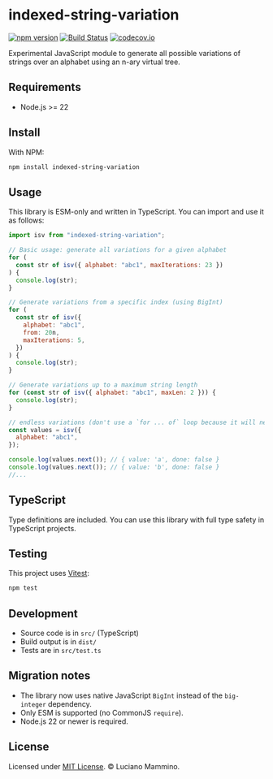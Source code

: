 # indexed-string-variation

[![npm version](https://badge.fury.io/js/indexed-string-variation.svg)](http://badge.fury.io/js/indexed-string-variation)
[![Build Status](https://travis-ci.org/lmammino/indexed-string-variation.svg?branch=master)](https://travis-ci.org/lmammino/indexed-string-variation)
[![codecov.io](https://codecov.io/gh/lmammino/indexed-string-variation/coverage.svg?branch=master)](https://codecov.io/gh/lmammino/indexed-string-variation)

Experimental JavaScript module to generate all possible variations of strings
over an alphabet using an n-ary virtual tree.

## Requirements

- Node.js >= 22

## Install

With NPM:

```bash
npm install indexed-string-variation
```

## Usage

This library is ESM-only and written in TypeScript. You can import and use it as
follows:

```js
import isv from "indexed-string-variation";

// Basic usage: generate all variations for a given alphabet
for (
  const str of isv({ alphabet: "abc1", maxIterations: 23 })
) {
  console.log(str);
}

// Generate variations from a specific index (using BigInt)
for (
  const str of isv({
    alphabet: "abc1",
    from: 20n,
    maxIterations: 5,
  })
) {
  console.log(str);
}

// Generate variations up to a maximum string length
for (const str of isv({ alphabet: "abc1", maxLen: 2 })) {
  console.log(str);
}

// endless variations (don't use a `for ... of` loop because it will never end!)
const values = isv({
  alphabet: "abc1",
});

console.log(values.next()); // { value: 'a', done: false }
console.log(values.next()); // { value: 'b', done: false }
//...
```

## TypeScript

Type definitions are included. You can use this library with full type safety in
TypeScript projects.

## Testing

This project uses [Vitest](https://vitest.dev/):

```bash
npm test
```

## Development

- Source code is in `src/` (TypeScript)
- Build output is in `dist/`
- Tests are in `src/test.ts`

## Migration notes

- The library now uses native JavaScript `BigInt` instead of the `big-integer`
  dependency.
- Only ESM is supported (no CommonJS `require`).
- Node.js 22 or newer is required.

## License

Licensed under [MIT License](LICENSE). © Luciano Mammino.
